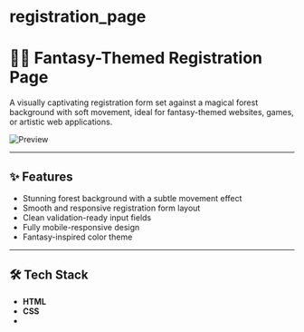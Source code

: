 # registration_page
# 🧚‍♂️ Fantasy-Themed Registration Page

A visually captivating registration form set against a magical forest background with soft movement, ideal for fantasy-themed websites, games, or artistic web applications.

![Preview](screenshot.png)

---

## ✨ Features

- Stunning forest background with a subtle movement effect
- Smooth and responsive registration form layout
- Clean validation-ready input fields
- Fully mobile-responsive design
- Fantasy-inspired color theme

---

## 🛠️ Tech Stack

- **HTML**
- **CSS**
- 
